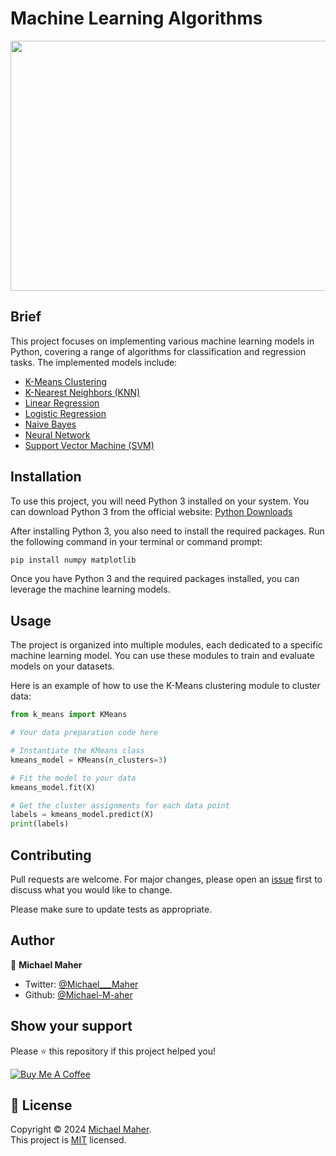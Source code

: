 # Machine Learning Algorithms

<img src="https://insidebigdata.com/wp-content/uploads/2023/08/Machine_Learning_shutterstock_742653250_special.jpg" width="800" height="400">

## Brief

This project focuses on implementing various machine learning models in Python, covering a range of algorithms for classification and regression tasks. The implemented models include:

- [K-Means Clustering](https://github.com/Michael-M-aher/ML-Algorithms/blob/main/K-Means)
- [K-Nearest Neighbors (KNN)](https://github.com/Michael-M-aher/ML-Algorithms/blob/main/KNN)
- [Linear Regression](https://github.com/Michael-M-aher/ML-Algorithms/blob/main/Linear%20Regression)
- [Logistic Regression](https://github.com/Michael-M-aher/ML-Algorithms/blob/main/Logistic%20Regression)
- [Naive Bayes](https://github.com/Michael-M-aher/ML-Algorithms/blob/main/Naive%20Bayes)
- [Neural Network](https://github.com/Michael-M-aher/ML-Algorithms/blob/main/Neural%20Network)
- [Support Vector Machine (SVM)](https://github.com/Michael-M-aher/ML-Algorithms/blob/main/SVM)

## Installation

To use this project, you will need Python 3 installed on your system. You can download Python 3 from the official website: [Python Downloads](https://www.python.org/downloads/)

After installing Python 3, you also need to install the required packages. Run the following command in your terminal or command prompt:

```bash
pip install numpy matplotlib
```

Once you have Python 3 and the required packages installed, you can leverage the machine learning models.

## Usage

The project is organized into multiple modules, each dedicated to a specific machine learning model. You can use these modules to train and evaluate models on your datasets.

Here is an example of how to use the K-Means clustering module to cluster data:

```python
from k_means import KMeans

# Your data preparation code here

# Instantiate the KMeans class
kmeans_model = KMeans(n_clusters=3)

# Fit the model to your data
kmeans_model.fit(X)

# Get the cluster assignments for each data point
labels = kmeans_model.predict(X)
print(labels)
```

## Contributing

Pull requests are welcome. For major changes, please open an [issue](https://github.com/Michael-M-aher/ML-Algorithms/issues) first to discuss what you would like to change.

Please make sure to update tests as appropriate.

## Author

👤 **Michael Maher**

- Twitter: [@Michael___Maher](https://twitter.com/Michael___Maher)
- Github: [@Michael-M-aher](https://github.com/Michael-M-aher)

## Show your support

Please ⭐️ this repository if this project helped you!

[![Buy Me A Coffee](https://cdn.buymeacoffee.com/buttons/v2/default-yellow.png)](https://www.buymeacoffee.com/your-coffee-handle)

## 📝 License

Copyright © 2024 [Michael Maher](https://github.com/Michael-M-aher).<br />
This project is [MIT](https://github.com/Michael-M-aher/ML-Algorithms/blob/main/LICENSE) licensed.